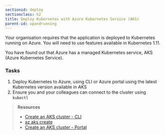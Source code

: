 ```yaml
---
sectionid: deploy
sectionclass: h2
title: Deploy Kubernetes with Azure Kubernetes Service (AKS)
parent-id: upandrunning
---
```


Your organisation requires that the application is deployed to Kubernetes running on Azure. You will need to use features available in Kubernetes 1.11.

You have found out that Azure has a managed Kubernetes service, AKS (Azure Kubernetes Service).

### Tasks

1. Deploy Kubernetes to Azure, using CLI or Azure portal using the latest Kubernetes version available in AKS
2. Ensure you and your colleagues can connect to the cluster using `kubectl`

> **Resources**
> * [Create an AKS cluster - CLI](https://docs.microsoft.com/en-us/azure/aks/kubernetes-walkthrough?wt.mc_id=CSE_(433127))
> * [az aks create](https://docs.microsoft.com/en-us/cli/azure/aks?view=azure-cli-latest#az-aks-create?wt.mc_id=CSE_(433127))
> * [Create an AKS cluster - Portal](https://docs.microsoft.com/en-us/azure/aks/kubernetes-walkthrough-portal?wt.mc_id=CSE_(433127))